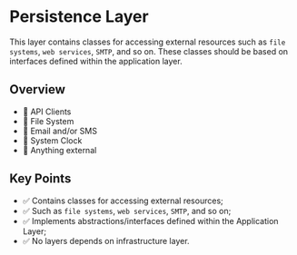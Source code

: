 ﻿# Persistence Layer

This layer contains classes for accessing external resources such as `file systems`, `web services`, `SMTP`, and so on.
These classes should be based on interfaces defined within the application layer.

## Overview

* 📌 API Clients
* 📌 File System
* 📌 Email and/or SMS
* 📌 System Clock
* 📌 Anything external

## Key Points

* ✅ Contains classes for accessing external resources;
* ✅ Such as `file systems`, `web services`, `SMTP`, and so on;
* ✅ Implements abstractions/interfaces defined within the Application Layer;
* ✅ No layers depends on infrastructure layer.
